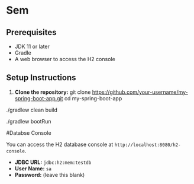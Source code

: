 # Sem

## Prerequisites

- JDK 11 or later
- Gradle
- A web browser to access the H2 console

## Setup Instructions

1. **Clone the repository:**
   git clone https://github.com/your-username/my-spring-boot-app.git
   cd my-spring-boot-app

./gradlew clean build

./gradlew bootRun


#Databse Console

You can access the H2 database console at `http://localhost:8080/h2-console`.

- **JDBC URL:** `jdbc:h2:mem:testdb`
- **User Name:** `sa`
- **Password:** (leave this blank)
